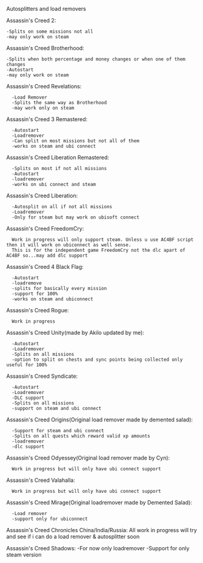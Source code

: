 Autosplitters and load removers

Assassin's Creed 2:

	-Splits on some missions not all
	-may only work on steam

Assassin's Creed Brotherhood:

	-Splits when both percentage and money changes or when one of them changes
 	-Autostart
  	-may only work on steam

Assassin's Creed Revelations:

	  -Load Remover
	  -Splits the same way as Brotherhood
	  -may work only on steam

Assassin's Creed 3 Remastered:

	  -Autostart
	  -Loadremover
	  -Can split on most missions but not all of them
	  -works on steam and ubi connect

Assassin's Creed Liberation Remastered:

	  -Splits on most if not all missions
	  -Autostart
	  -loadremover
	  -works on ubi connect and steam

Assassin's Creed Liberation:

	  -Autosplit on all if not all missions
	  -Loadremover
	  -Only for steam but may work on ubisoft connect

Assassin's Creed FreedomCry:

	  Work in progress will only support steam. Unless u use AC4BF script then it will work on ubiconnect as well sense.
	  This is for the independent game FreedomCry not the dlc apart of AC4BF so...may add dlc support

Assassin's Creed 4 Black Flag:

	  -Autostart
	  -loadremove
	  -splits for basically every mission
	  -support for 100%
	  -works on steam and ubiconnect

Assassin's Creed Rogue:

	  Work in progress

Assassin's Creed Unity(made by Akilo updated by me):

	  -Autostart
	  -Loadremover
	  -Splits on all missions
	  -option to split on chests and sync points being collected only useful for 100%

Assassin's Creed Syndicate:

	  -Autostart
	  -Loadremover
	  -DLC support
	  -Splits on all missions
	  -support on steam and ubi connect

Assassin's Creed Origins(Original load remover made by demented salad):

	  -Support for steam and ubi connect
	  -Splits on all quests which reward valid xp amounts
	  -loadremover
	  -dlc support

Assassin's Creed Odyessey(Original load remover made by Cyn):

	  Work in progress but will only have ubi connect support

Assassin's Creed Valahalla:

	  Work in progress but will only have ubi connect support

Assassin's Creed Mirage(Original loadremover made by Demented Salad):

	  -Load remover
	  -support only for ubiconnect

Assassin's Creed Chronicles China/India/Russia:
	  All work in progress will try and see if i can do a load remover & autosplitter soon

Assassin's Creed Shadows:
	  -For now only loadremover
	  -Support for only steam version
